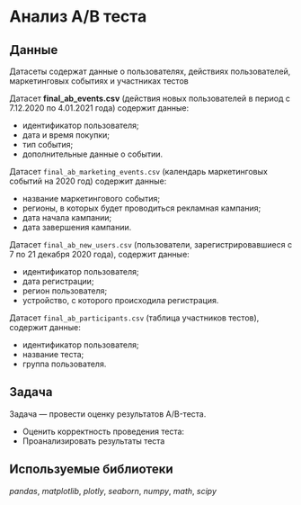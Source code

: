 # Анализ А/В теста

## Данные

Датасеты содержат данные о пользователях, действиях пользователей, маркетинговых событиях и участниках тестов

Датасет **final_ab_events.csv** (действия новых пользователей в период с 7.12.2020 по 4.01.2021 года) содержит данные:
- идентификатор пользователя;
- дата и время покупки;
- тип события;
- дополнительные данные о событии.

Датасет `final_ab_marketing_events.csv` (календарь маркетинговых событий на 2020 год) содержит данные:
- название маркетингового события;
- регионы, в которых будет проводиться рекламная кампания;
- дата начала кампании;
- дата завершения кампании.

Датасет `final_ab_new_users.csv` (пользователи, зарегистрировавшиеся с 7 по 21 декабря 2020 года), содержит данные:

- идентификатор пользователя;
- дата регистрации;
- регион пользователя;
- устройство, с которого происходила регистрация.

Датасет `final_ab_participants.csv` (таблица участников тестов), содержит данные:

- идентификатор пользователя;
- название теста;
- группа пользователя.

## Задача

Задача — провести оценку результатов A/B-теста.

- Оценить корректность проведения теста:
- Проанализировать результаты теста

## Используемые библиотеки
*pandas*, *matplotlib*, *plotly*, *seaborn*, *numpy*, *math*, *scipy*
